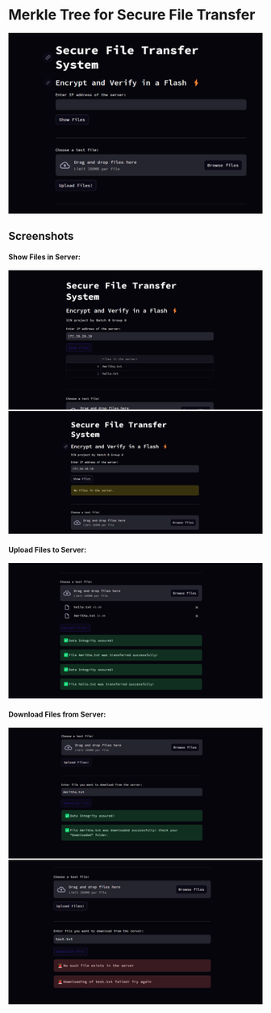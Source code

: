 # Merkle Tree for Secure File Transfer

![](screenshots/app.png)

## Screenshots

#### Show Files in Server:
![](screenshots/show-files.png)
![](screenshots/no-files.png)

#### Upload Files to Server:
![](screenshots/upload.png)

#### Download Files from Server:
![](screenshots/download.png)
![](screenshots/download-no-file.png)
